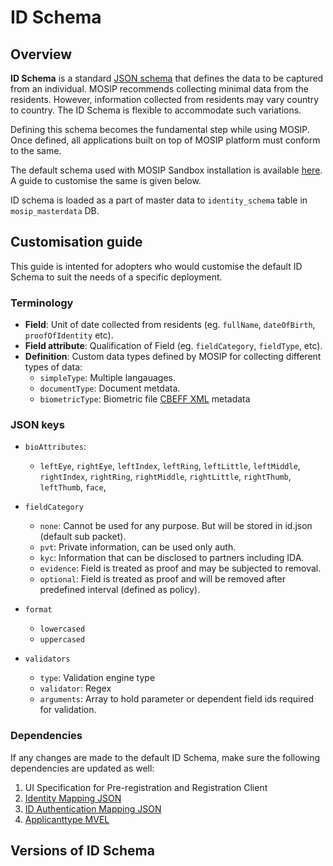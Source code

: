 # ID Schema 

## Overview
**ID Schema** is a standard [JSON schema](https://json-schema.org/understanding-json-schema/) that defines the data to be captured from an individual. MOSIP recommends collecting minimal data from the residents. However, information collected from residents may vary country to country. The ID Schema is flexible to accommodate such variations. 

Defining this schema becomes the fundamental step while using MOSIP. Once defined, all applications built on top of MOSIP platform must conform to the same.

The default schema used with MOSIP Sandbox installation is available [here](https://github.com/mosip/mosip-infra/blob/1.2.0-rc2/deployment/v3/mosip/kernel/masterdata/samples/idschema.json). A guide to customise the same is given below.

ID schema is loaded as a part of master data to `identity_schema` table in `mosip_masterdata` DB.

## Customisation guide
This guide is intented for adopters who would customise the default ID Schema to suit the needs of a specific deployment.

### Terminology
* **Field**: Unit of date collected from residents (eg. `fullName`, `dateOfBirth`, `proofOfIdentity` etc).   
* **Field attribute**:  Qualification of Field (eg. `fieldCategory`, `fieldType`, etc). 
* **Definition**: Custom data types defined by MOSIP for collecting different types of data:
    * `simpleType`: Multiple langauages.
    * `documentType`: Document metdata.
    * `biometricType`: Biometric file [CBEFF XML]() metadata  

### JSON keys
* `bioAttributes`:

    * `leftEye`, `rightEye`, `leftIndex`, `leftRing`, `leftLittle`, `leftMiddle`, `rightIndex`, `rightRing`, `rightMiddle`, `rightLittle`, `rightThumb`, `leftThumb`, `face`,

* `fieldCategory`
    * `none`: Cannot be used for any purpose. But will be stored in id.json (default sub packet).
    * `pvt`: Private information, can be used only auth.
    * `kyc`: Information that can be disclosed to partners including IDA.
    * `evidence`: Field is treated as proof and may be subjected to removal.
    * `optional`: Field is treated as proof and will be removed after predefined interval (defined as policy).

* `format`
   * `lowercased` 
   * `uppercased`

* `validators`
    * `type`: Validation engine type
    * `validator`: Regex
    * `arguments`: Array to hold parameter or dependent field ids required for validation.

### Dependencies
If any changes are made to the default ID Schema, make sure the following dependencies are updated as well:
1. UI Specification for Pre-registration and Registration Client
1. [Identity Mapping JSON](https://github.com/mosip/mosip-config/blob/develop3-v3/identity-mapping.json)
1. [ID Authentication Mapping JSON](https://github.com/mosip/mosip-config/blob/develop3-v3/id-authentication-mapping.json)
1. [Applicanttype MVEL](https://github.com/mosip/mosip-config/blob/develop3-v3/applicanttype.mvel)

## Versions of ID Schema
